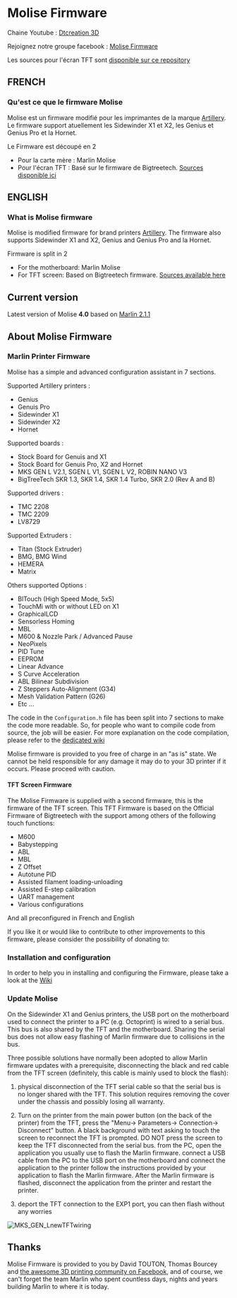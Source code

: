 # Molise Firmware

Chaine Youtube : [Dtcreation 3D](https://www.youtube.com/channel/UCQOsiY8l6Of56zkFhtDT0Sw)

Rejoignez notre groupe facebook : [Molise Firmware](https://www.facebook.com/groups/molisefirmware)

Les sources pour l'écran TFT sont [disponible sur ce repository](https://github.com/Dtcreation/Firmware-Molise-TFT)

## FRENCH

### Qu'est ce que le firmware Molise

Molise est un firmware modifié pour les imprimantes de la marque [Artillery](https://artillery3d.com/). Le firmware support atuellement les Sidewinder X1 et X2, les Genius et Genius Pro et la Hornet.

Le Firmware est découpé en 2

- Pour la carte mère : Marlin Molise
- Pour l'écran TFT : Basé sur le firmware de Bigtreetech. [Sources disponible ici](https://github.com/Dtcreation/Firmware-Molise-TFT)

## ENGLISH

### What is Molise firmware

Molise is modified firmware for brand printers [Artillery](https://artillery3d.com/). The firmware also supports Sidewinder X1 and X2, Genius and Genius Pro and la Hornet.

Firmware is split in 2

- For the motherboard: Marlin Molise
- For TFT screen: Based on Bigtreetech firmware. [Sources available here](https://github.com/Dtcreation/Firmware-Molise-TFT)

## Current version

Latest version of Molise __4.0__ based on [Marlin 2.1.1](https://github.com/MarlinFirmware/Marlin/releases/tag/2.0.9.3)

## About Molise Firmware

### Marlin Printer Firmware

Molise has a simple and advanced configuration assistant in 7 sections.

Supported Artillery printers : 

- Genius
- Genuis Pro
- Sidewinder X1
- Sidewinder X2
- Hornet

Supported boards : 

- Stock Board for Genuis and X1
- Stock Board for Genuis Pro, X2 and Hornet
- MKS GEN L V2.1, SGEN L V1, SGEN L V2, ROBIN NANO V3
- BigTreeTech SKR 1.3, SKR 1.4, SKR 1.4 Turbo, SKR 2.0 (Rev A and B)

Supported drivers :

- TMC 2208 
- TMC 2209 
- LV8729

Supported Extruders :

- Titan (Stock Extruder)
- BMG, BMG Wind
- HEMERA
- Matrix
 
Others supported Options : 

- BlTouch (High Speed Mode, 5x5)
- TouchMi with or without LED on X1
- GraphicalLCD
- Sensorless Homing
- MBL
- M600 & Nozzle Park / Advanced Pause
- NeoPixels
- PID Tune
- EEPROM
- Linear Advance
- S Curve Acceleration
- ABL Bilinear Subdivision
- Z Steppers Auto-Alignment (G34)
- Mesh Validation Pattern (G26)
- Etc ...

The code in the `Configuration.h` file has been split into 7 sections to make the code more readable. So, for people who want to compile code from source, the job will be easier. For more explanation on the code compilation, please refer to the [dedicated wiki](https://github.com/Dtcreation/Firmware-Molise-Artillery/wiki)

Molise firmware is provided to you free of charge in an "as is" state. We cannot be held responsible for any damage it may do to your 3D printer if it occurs. Please proceed with caution.

#### TFT Screen Firmware

The Molise Firmware is supplied with a second firmware, this is the firmware of the TFT screen. This TFT Firmware is based on the Official Firmware of Bigtreetech with the support among others of the following touch functions:

- M600
- Babystepping
- ABL
- MBL
- Z Offset
- Autotune PID
- Assisted filament loading-unloading
- Assisted E-step calibration
- UART management
- Various configurations

And all preconfigured in French and English

If you like it or would like to contribute to other improvements to this firmware, please consider the possibility of donating to:

### Installation and configuration

In order to help you in installing and configuring the Firmware, please take a look at the [Wiki](https://github.com/Dtcreation/Firmware-Molise-Artillery/wiki)

### Update Molise

On the Sidewinder X1 and Genius printers, the USB port on the motherboard used to connect the printer to a PC (e.g. Octoprint) is wired to a serial bus. This bus is also shared by the TFT and the motherboard. Sharing the serial bus does not allow easy flashing of Marlin firmware due to collisions in the bus.

Three possible solutions have normally been adopted to allow Marlin firmware updates with a prerequisite, disconnecting the black and red cable from the TFT screen (definitely, this cable is mainly used to block the flash):

1) physical disconnection of the TFT serial cable so that the serial bus is no longer shared with the TFT. This solution requires removing the cover under the chassis and possibly losing all warranty.

2) Turn on the printer from the main power button (on the back of the printer)
from the TFT, press the "Menu-> Parameters-> Connection-> Disconnect" button. A black background with text asking to touch the screen to reconnect the TFT is prompted. DO NOT press the screen to keep the TFT disconnected from the serial bus.
from the PC, open the application you usually use to flash the Marlin firmware.
connect a USB cable from the PC to the USB port on the motherboard and connect the application to the printer
follow the instructions provided by your application to flash the Marlin firmware.
After the Marlin firmware is flashed, disconnect the application from the printer and restart the printer.

3) deport the TFT connection to the EXP1 port, you can then flash without any worries

![MKS_GEN_LnewTFTwiring](https://user-images.githubusercontent.com/60579620/107208792-598fb080-6a02-11eb-8e8a-aaaefea56d4c.jpg)

## Thanks

Molise Firmware is provided to you by David TOUTON, Thomas Bourcey and [the awesome 3D printing community on Facebook](https://www.facebook.com/groups/molisefirmware), and of course, we can't forget the team Marlin who spent countless days, nights and years building Marlin to where it is today.

